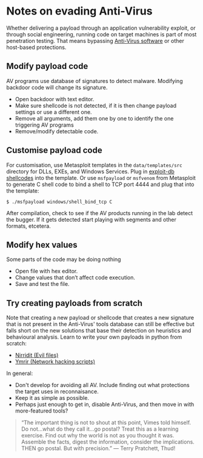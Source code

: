 # Notes on evading Anti-Virus

Whether delivering a payload through an application vulnerability exploit, or through social engineering, running code 
on target machines is part of most penetration testing. That means bypassing [Anti-Virus software](av.md) or other host-based 
protections.

## Modify payload code

AV programs use database of signatures to detect malware. Modifying backdoor code will change its signature.

* Open backdoor with text editor.
* Make sure shellcode is not detected, if it is then change payload settings or use a different one.
* Remove all arguments, add them one by one to identify the one triggering AV programs
* Remove/modify detectable code.

## Customise payload code

For customisation, use Metasploit templates in the `data/templates/src` directory for DLLs, EXEs, and Windows Services.
Plug in [exploit-db shellcodes](https://www.exploit-db.com/shellcodes) into the template. Or use `msfpayload` or 
`msfvenom` from Metasploit to generate C shell code to bind a shell to TCP port 4444 and plug that into the template:
	
	$ ./msfpayload windows/shell_bind_tcp C

After compilation, check to see if the AV products running in the lab detect the bugger. If it gets detected start 
playing with segments and other formats, etcetera.

## Modify hex values

Some parts of the code may be doing nothing

* Open file with hex editor.
* Change values that don’t affect code execution.
* Save and test the file.

## Try creating payloads from scratch

Note that creating a new payload or shellcode that creates a new signature that is not present in the Anti-Virus' tools 
database can still be effective but falls short on the new solutions that base their detection on heuristics 
and behavioural analysis. Learn to write your own payloads in python from scratch:

* [Nirridit (Evil files)](https://github.com/tymyrddin/nirridit)
* [Ymrir (Network hacking scripts)](https://github.com/tymyrddin/ymrir)

In general:

* Don't develop for avoiding all AV. Include finding out what protections the target uses in reconnaisance.
* Keep it as simple as possible. 
* Perhaps just enough to get in, disable Anti-Virus, and then move in with more-featured tools?

> “The important thing is not to shout at this point, Vimes told himself. Do not…what do they call it…go postal? 
> Treat this as a learning exercise. Find out why the world is not as you thought it was. Assemble the facts, digest 
> the information, consider the implications. THEN go postal. But with precision.” ― Terry Pratchett, Thud!

